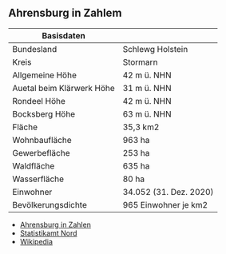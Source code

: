 ## Ahrensburg in Zahlem


|Basisdaten||
|----------|-------|
|Bundesland|Schlewg Holstein|
|Kreis|Stormarn|
|Allgemeine Höhe|42 m ü. NHN|
|Auetal beim Klärwerk Höhe|31 m ü. NHN|
|Rondeel Höhe|42 m ü. NHN|
|Bocksberg Höhe| 63 m ü. NHN|
|Fläche|35,3 km2|
|Wohnbaufläche|963 ha|
|Gewerbefläche|253 ha|
|Waldfläche|635 ha|
|Wasserfläche|80 ha|
|Einwohner|34.052 (31. Dez. 2020)|
|Bevölkerungsdichte|965 Einwohner je km2|



* [Ahrensburg in Zahlen](https://www.ahrensburg.de/B%C3%BCrger-Stadt/Stadtportrait/Ahrensburg-in-Zahlen/)
* [Statistikamt Nord](https://region.statistik-nord.de/detail/0110001000100100000/1/0/1439/)
* [Wikipedia](https://de.wikipedia.org/wiki/Ahrensburg)

